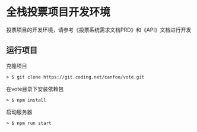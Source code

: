 # 全栈投票项目开发环境
投票项目的开发环境，请参考《投票系统需求文档PRD》和《API》文档进行开发

## 运行项目

克隆项目

```
> $ git clone https://git.coding.net/canfoo/vote.git
```
在vote目录下安装依赖包

```
> $ npm install
```
启动服务器

```
> $ npm run start
```

